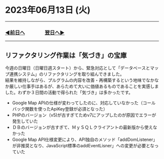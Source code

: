 # 2023年06月13日 (火)

---

### [◀️前日へ](https://github.com/yuasys/chatty-journal/blob/main/2023/06/2023-06-12.md)&emsp;&emsp;&emsp;&emsp;[翌日へ▶️](https://github.com/yuasys/chatty-journal/blob/main/2023/06/2023-06-14.md)

---

## リファクタリング作業は「気づき」の宝庫

今週の日曜日（日曜日週スタート）から、緊急対応として「データベースとマップ連携システム」のリファクタリングを取り組んできました。  
結果を維持しながら、プルグラムの内容を改善・再構築するという地味でなかなか厳しい仕事手はあるが、あらためて大いに価値あるものであることを実感しました。わずか３日間の活動で得られた「気づき」は多かったです。  

- Google Map APIの仕様が変わってしたのに、対応していなかった（コールバック関数を使ったApiKey登録が必須となった）
- PHPのバージョン（v5)が古すぎてためv7にアップしたのが原因でエラーが発生していた
- ＤＢのバージョンが古すぎて、ＭｙＳＱＬクライアントの最新版から使えなかった
- Google Map API仕様変更により、API独自のメソッド「addDomListener」が非推奨となり、JavaScript標準のaddEventLisner」への変更が必要となっていた

